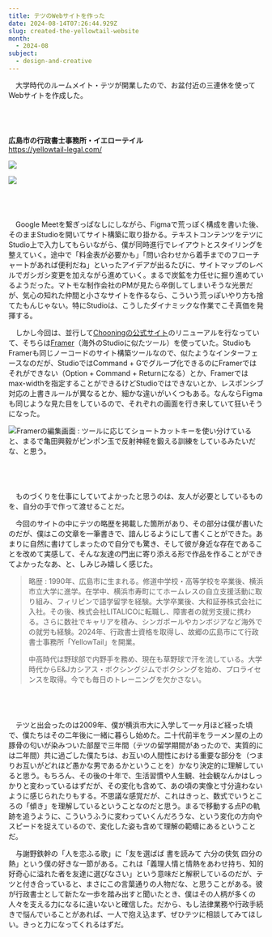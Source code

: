 ```yaml
---
title: テツのWebサイトを作った
date: 2024-08-14T07:26:44.929Z
slug: created-the-yellowtail-website
month:
  - 2024-08
subject:
  - design-and-creative
---
```

　大学時代のルームメイト・テツが開業したので、お盆付近の三連休を使ってWebサイトを作成した。

######  ﻿

**広島市の行政書士事務所・イエローテイル**\
<https://yellowtail-legal.com/>

![](/images/diary/created-the-yellowtail-website/5.webp)

![](/images/diary/created-the-yellowtail-website/6.webp)

###### ﻿

　Google Meetを繋ぎっぱなしにしながら、Figmaで荒っぽく構成を書いた後、そのままStudioを開いてサイト構築に取り掛かる。テキストコンテンツをテツにStudio上で入力してもらいながら、僕が同時進行でレイアウトとスタイリングを整えていく。途中で「料金表が必要かも」「問い合わせから着手までのフローチャートがあれば便利だね」といったアイデアが出るたびに、サイトマップのレベルでガシガシ変更を加えながら進めていく。まるで炭鉱を力任せに掘り進めているようだった。マトモな制作会社のPMが見たら卒倒してしまいそうな光景だが、気心の知れた仲間と小さなサイトを作るなら、こういう荒っぽいやり方も捨てたもんじゃない。特にStudioは、こうしたダイナミックな作業でこそ真価を発揮する。

　しかし今回は、並行して[Chooningの公式サイト](https://hello.chooning.app/)のリニューアルを行なっていて、そちらは[Framer](https://www.framer.com/)（海外のStudioに似たツール）を使っていた。StudioもFramerも同じノーコードのサイト構築ツールなので、似たようなインターフェースなのだが、StudioではCommand + Gでグループ化できるのにFramerではそれができない（Option + Command + Returnになる）とか、Framerではmax-widthを指定することができるけどStudioではできないとか、レスポンシブ対応の上書きルールが異なるとか、細かな違いがいくつもある。なんならFigmaも同じような見た目をしているので、それぞれの画面を行き来していて狂いそうになった。

![Framerの編集画面 : ツールに応じてショートカットキーを使い分けていると、まるで亀田興毅がピンポン玉で反射神経を鍛える訓練をしているみたいだな、と思う。](/images/diary/created-the-yellowtail-website/7.webp)

###### ﻿

　ものづくりを仕事にしていてよかったと思うのは、友人が必要としているものを、自分の手で作って渡せることだ。

　今回のサイトの中にテツの略歴を掲載した箇所があり、その部分は僕が書いたのだが、僕はこの文章を一筆書きで、諳んじるようにして書くことができた。あまりに自然に書けてしまったので自分でも驚き、そして彼が身近な存在であることを改めて実感して、そんな友達の門出に寄り添える形で作品を作ることができてよかったなあ、と、しみじみ嬉しく感じた。

> 略歴 : 1990年、広島市に生まれる。修道中学校・高等学校を卒業後、横浜市立大学に進学。在学中、横浜市寿町にてホームレスの自立支援活動に取り組み、フィリピンで語学留学を経験。大学卒業後、大和証券株式会社に入社。その後、株式会社LITALICOに転職し、障害者の就労支援に携わる。さらに数社でキャリアを積み、シンガポールやカンボジアなど海外での就労も経験。2024年、行政書士資格を取得し、故郷の広島市にて行政書士事務所「YellowTail」を開業。
>
> 中高時代は野球部で内野手を務め、現在も草野球で汗を流している。大学時代からE&Jカシアス・ボクシングジムでボクシングを始め、プロライセンスを取得。今でも毎日のトレーニングを欠かさない。

###### ﻿

　テツと出会ったのは2009年、僕が横浜市大に入学して一ヶ月ほど経った頃で、僕たちはその二年後に一緒に暮らし始めた。二十代前半をラーメン屋の上の豚骨の匂いが染みついた部屋で三年間（テツの留学期間があったので、実質的には二年間）共に過ごした僕たちは、お互いの人間性における重要な部分を（つまりお互いがどれほど愚かな男であるかということを）かなり決定的に理解していると思う。もちろん、その後の十年で、生活習慣や人生観、社会観なんかはしっかりと変わっているはずだが、その変化も含めて、あの頃の実像と寸分違わないように感じられたりもする。不思議な感覚だが、これはきっと、数式でいうところの「傾き」を理解しているということなのだと思う。まるで移動する点Pの軌跡を追うように、こういうふうに変わっていくんだろうな、という変化の方向やスピードを捉えているので、変化した姿も含めて理解の範疇にあるということだ。

　与謝野鉄幹の「人を恋ふる歌」に「友を選ばば 書を読みて 六分の侠気 四分の熱」という僕の好きな一節がある。これは「義理人情と情熱をあわせ持ち、知的好奇心に溢れた者を友達に選びなさい」という意味だと解釈しているのだが、テツと付き合っていると、まさにこの言葉通りの人物だな、と思うことがある。彼が行政書士として新たな一歩を踏み出すと聞いたとき、僕はその人柄が多くの人々を支える力になるに違いないと確信した。だから、もし法律業務や行政手続きで悩んでいることがあれば、一人で抱え込まず、ぜひテツに相談してみてほしい。きっと力になってくれるはずだ。